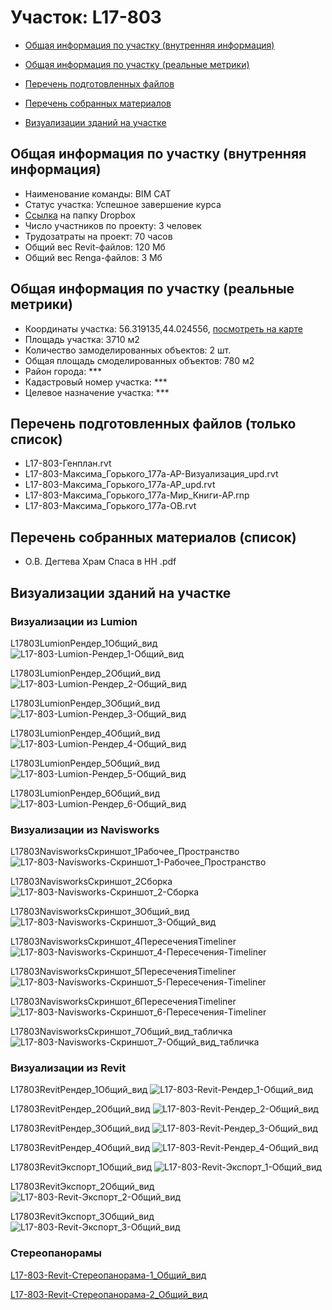 # Участок: L17-803

* [Общая информация по участку (внутренняя информация)](#Chapter1)

* [Общая информация по участку (реальные метрики)](#Chapter2)

* [Перечень подготовленных файлов](#Chapter3)

* [Перечень собранных материалов](#Chapter4)

* [Визуализации зданий на участке](#Chapter6)

## <a id="Chapter1"></a> Общая информация по участку (внутренняя информация)
+ Наименование команды: BIM CAT
+ Статус участка: Успешное завершение курса
+ [Ссылка](https://www.dropbox.com/sh/wvvgv1nw1iqred9/AABd-1unommORHro-PJRJK84a/L17_803?dl=0) на папку Dropbox
+ Число участников по проекту: 3 человек
+ Трудозатраты на проект: 70 часов
+ Общий вес Revit-файлов: 120 Мб
+ Общий вес Renga-файлов: 3 Мб
## <a id="Chapter2"></a> Общая информация по участку (реальные метрики)
+ Координаты участка: 56.319135,44.024556, [посмотреть на карте](https://yandex.ru/maps/47/nizhny-novgorod/?ll=44.024556%2C56.319135&z=19)
+ Площадь участка: 3710 м2
+ Количество замоделированных объектов: 2 шт.
+ Общая площадь смоделированных объектов: 780 м2
+ Район города: *** 
+ Кадастровый номер участка: *** 
+ Целевое назначение участка: *** 
## <a id="Chapter3"></a> Перечень подготовленных файлов (только список)
+ L17-803-Генплан.rvt
+ L17-803-Максима_Горького_177а-АР-Визуализация_upd.rvt
+ L17-803-Максима_Горького_177а-АР_upd.rvt
+ L17-803-Максима_Горького_177а-Мир_Книги-АР.rnp
+ L17-803-Максима_Горького_177а-ОВ.rvt
## <a id="Chapter4"></a> Перечень собранных материалов (список)
+ О.В. Дегтева Храм Спаса в НН .pdf
## <a id="Chapter6"></a> Визуализации зданий на участке
### Визуализации из Lumion
L17803LumionРендер_1Общий_вид
![L17-803-Lumion-Рендер_1-Общий_вид](/Images/L17_803/L17-803-Lumion-Рендер_1-Общий_вид_Compressed.jpg)

L17803LumionРендер_2Общий_вид
![L17-803-Lumion-Рендер_2-Общий_вид](/Images/L17_803/L17-803-Lumion-Рендер_2-Общий_вид_Compressed.jpg)

L17803LumionРендер_3Общий_вид
![L17-803-Lumion-Рендер_3-Общий_вид](/Images/L17_803/L17-803-Lumion-Рендер_3-Общий_вид_Compressed.jpg)

L17803LumionРендер_4Общий_вид
![L17-803-Lumion-Рендер_4-Общий_вид](/Images/L17_803/L17-803-Lumion-Рендер_4-Общий_вид_Compressed.jpg)

L17803LumionРендер_5Общий_вид
![L17-803-Lumion-Рендер_5-Общий_вид](/Images/L17_803/L17-803-Lumion-Рендер_5-Общий_вид_Compressed.jpg)

L17803LumionРендер_6Общий_вид
![L17-803-Lumion-Рендер_6-Общий_вид](/Images/L17_803/L17-803-Lumion-Рендер_6-Общий_вид_Compressed.jpg)

### Визуализации из Navisworks
L17803NavisworksCкриншот_1Рабочее_Пространство
![L17-803-Navisworks-Cкриншот_1-Рабочее_Пространство](/Images/L17_803/L17-803-Navisworks-Cкриншот_1-Рабочее_Пространство_Compressed.jpg)

L17803NavisworksCкриншот_2Сборка
![L17-803-Navisworks-Cкриншот_2-Сборка](/Images/L17_803/L17-803-Navisworks-Cкриншот_2-Сборка_Compressed.jpg)

L17803NavisworksCкриншот_3Общий_вид
![L17-803-Navisworks-Cкриншот_3-Общий_вид](/Images/L17_803/L17-803-Navisworks-Cкриншот_3-Общий_вид_Compressed.jpg)

L17803NavisworksCкриншот_4ПересеченияTimeliner
![L17-803-Navisworks-Cкриншот_4-Пересечения-Timeliner](/Images/L17_803/L17-803-Navisworks-Cкриншот_4-Пересечения-Timeliner_Compressed.jpg)

L17803NavisworksCкриншот_5ПересеченияTimeliner
![L17-803-Navisworks-Cкриншот_5-Пересечения-Timeliner](/Images/L17_803/L17-803-Navisworks-Cкриншот_5-Пересечения-Timeliner_Compressed.jpg)

L17803NavisworksCкриншот_6ПересеченияTimeliner
![L17-803-Navisworks-Cкриншот_6-Пересечения-Timeliner](/Images/L17_803/L17-803-Navisworks-Cкриншот_6-Пересечения-Timeliner_Compressed.jpg)

L17803NavisworksCкриншот_7Общий_вид_табличка
![L17-803-Navisworks-Cкриншот_7-Общий_вид_табличка](/Images/L17_803/L17-803-Navisworks-Cкриншот_7-Общий_вид_табличка_Compressed.jpg)

### Визуализации из Revit
L17803RevitРендер_1Общий_вид
![L17-803-Revit-Рендер_1-Общий_вид](/Images/L17_803/L17-803-Revit-Рендер_1-Общий_вид_Compressed.jpg)

L17803RevitРендер_2Общий_вид
![L17-803-Revit-Рендер_2-Общий_вид](/Images/L17_803/L17-803-Revit-Рендер_2-Общий_вид_Compressed.jpg)

L17803RevitРендер_3Общий_вид
![L17-803-Revit-Рендер_3-Общий_вид](/Images/L17_803/L17-803-Revit-Рендер_3-Общий_вид_Compressed.jpg)

L17803RevitРендер_4Общий_вид
![L17-803-Revit-Рендер_4-Общий_вид](/Images/L17_803/L17-803-Revit-Рендер_4-Общий_вид_Compressed.jpg)

L17803RevitЭкспорт_1Общий_вид
![L17-803-Revit-Экспорт_1-Общий_вид](/Images/L17_803/L17-803-Revit-Экспорт_1-Общий_вид_Compressed.jpg)

L17803RevitЭкспорт_2Общий_вид
![L17-803-Revit-Экспорт_2-Общий_вид](/Images/L17_803/L17-803-Revit-Экспорт_2-Общий_вид_Compressed.jpg)

L17803RevitЭкспорт_3Общий_вид
![L17-803-Revit-Экспорт_3-Общий_вид](/Images/L17_803/L17-803-Revit-Экспорт_3-Общий_вид_Compressed.jpg)

### Стереопанорамы
[L17-803-Revit-Стереопанорама-1_Общий_вид](https://pano.autodesk.com/pano.html?url=jpgs/ea85f175-f20c-456a-8906-895ed71daa94&version=2)

[L17-803-Revit-Стереопанорама-2_Общий_вид](https://pano.autodesk.com/pano.html?url=jpgs/d41188aa-2c9f-4a37-a932-6bbe74c14e43&version=2)

